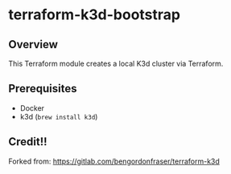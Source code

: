 # terraform-k3d-bootstrap

## Overview

This Terraform module creates a local K3d cluster via Terraform.

## Prerequisites

- Docker
- k3d (`brew install k3d`)

## Credit!!

Forked from: https://gitlab.com/bengordonfraser/terraform-k3d
